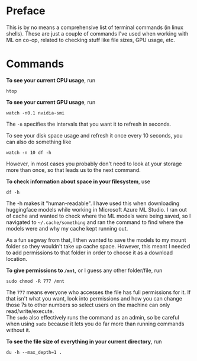 # Preface
This is by no means a comprehensive list of terminal commands (in linux shells). These are just a couple of commands I've used when working with ML on co-op, related to checking stuff like file sizes, GPU usage, etc. 

# Commands
**To see your current CPU usage**, run
```
htop
```

**To see your current GPU usage**, run
```
watch -n0.1 nvidia-smi
```
The `-n` specifies the intervals that you want it to refresh in seconds.

To see your disk space usage and refresh it once every 10 seconds, you can also do something like 
```
watch -n 10 df -h
```
However, in most cases you probably don't need to look at your storage more than once, so that leads us to the next command.

**To check information about space in your filesystem**, use
```
df -h
```
The -h makes it "human-readable". I have used this when downloading huggingface models while working in Microsoft Azure ML Studio. I ran out of cache and wanted to check where the ML models were being saved, so I navigated to `~/.cache/something` and ran the command to find where the models were and why my cache kept running out. 

As a fun segway from that, I then wanted to save the models to my mount folder so they wouldn't take up cache space. However, this meant I needed to add permissions to that folder in order to choose it as a download location. 

**To give permissions to `/mnt`**, or I guess any other folder/file, run
```
sudo chmod -R 777 /mnt
```
The `777` means everyone who accesses the file has full permissions for it. If that isn't what you want, look into permissions and how you can change those 7s to other numbers so select users on the machine can only read/write/execute.  
The `sudo` also effectively runs the command as an admin, so be careful when using `sudo` because it lets you do far more than running commands without it.

**To see the file size of everything in your current directory**, run
```
du -h --max_depth=1 .
```
